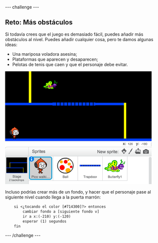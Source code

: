 --- challenge ---
## Reto: Más obstáculos 
Si todavía crees que el juego es demasiado fácil, puedes añadir más obstáculos al nivel. Puedes añadir cualquier cosa, pero te damos algunas ideas:

+ Una mariposa voladora asesina;
+ Plataformas que aparecen y desaparecen;
+ Pelotas de tenis que caen y que el personaje debe evitar.

![screenshot](images/dodge-obstacles.png)

Incluso podrías crear más de un fondo, y hacer que el personaje pase al siguiente nivel cuando llega a la puerta marrón:

```blocks
	si <¿tocando el color [#714300]?> entonces
		cambiar fondo a [siguiente fondo v]
		ir a x:(-210) y:(-120)
		esperar (1) segundos
	fin
```




--- /challenge ---